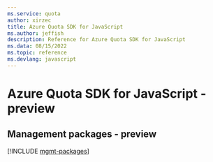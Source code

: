 ```yaml
---
ms.service: quota
author: xirzec
title: Azure Quota SDK for JavaScript
ms.author: jeffish
description: Reference for Azure Quota SDK for JavaScript
ms.data: 08/15/2022
ms.topic: reference
ms.devlang: javascript
---
```

# Azure Quota SDK for JavaScript - preview

## Management packages - preview
[!INCLUDE [mgmt-packages](quota-mgmt-index.md)]
